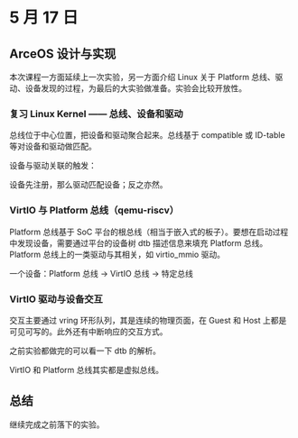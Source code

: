 # 5 月 17 日

## ArceOS 设计与实现

本次课程一方面延续上一次实验，另一方面介绍 Linux 关于 Platform 总线、驱动、设备发现的过程，为最后的大实验做准备。实验会比较开放性。

### 复习 Linux Kernel —— 总线、设备和驱动

总线位于中心位置，把设备和驱动聚合起来。总线基于 compatible 或 ID-table 等对设备和驱动做匹配。

设备与驱动关联的触发：

设备先注册，那么驱动匹配设备；反之亦然。

### VirtIO 与 Platform 总线（qemu-riscv）

Platform 总线基于 SoC 平台的根总线（相当于嵌入式的板子）。要想在启动过程中发现设备，需要通过平台的设备树 dtb 描述信息来填充 Platform 总线。Platform 总线上的一类驱动与其相关，如 virtio_mmio 驱动。

一个设备：Platform 总线 -> VirtIO 总线 -> 特定总线

### VirtIO 驱动与设备交互

交互主要通过 vring 环形队列，其是连续的物理页面，在 Guest 和 Host 上都是可见可写的。此外还有中断响应的交互方式。

之前实验都做完的可以看一下 dtb 的解析。

VirtIO 和 Platform 总线其实都是虚拟总线。

## 总结

继续完成之前落下的实验。